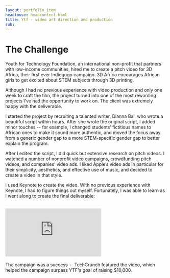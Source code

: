 ```yaml
---
layout: portfolio_item
headtouse: headcontent.html
title: Ytf - video art direction and production
sub: 
---
```


# The Challenge

<div class="small_container">
	Youth for Technology Foundation, an international non-profit that partners with low-income communities, hired me to create a pitch video for 3D Africa, their first ever Indiegogo campaign. 3D Africa encourages African girls to get excited about STEM subjects through 3D printing.

Although I had no previous experience with video production and only one week to craft the film, the project turned into one of the most rewarding projects I’ve had the opportunity to work on. The client was extremely happy with the deliverable.

I started the project by recruiting a talented writer, Dianna Bai, who wrote a beautiful script within hours. After she wrote the original script, I added minor touches -- for example, I changed students’ fictitious names to African ones to make it sound more authentic, and moved the focus away from a generic gender gap to a more STEM-specific gender gap to better explain the program. 

After I edited the script, I did quick but extensive research on pitch videos. I watched a number of nonprofit video campaigns, crowdfunding pitch videos, and companies’ video ads. I liked Apple’s video ads in particular for their simplicity, aesthetics, and effective use of music, and decided to create a video in that style.  

I used Keynote to create the video. With no previous experience with Keynote, I had to figure things out myself. Fortunately, I was able to learn as I went along to create the final deliverable: 
</div>

<br>     

<div class="video_wrapper">
	<iframe src="https://player.vimeo.com/video/115524829" frameborder="0" webkitallowfullscreen mozallowfullscreen allowfullscreen></iframe>
</div>


<br /> 

<div class="small_container">
	The campaign was a success -- TechCrunch featured the video, which helped the campaign surpass YTF's goal of raising $10,000.
</div>
